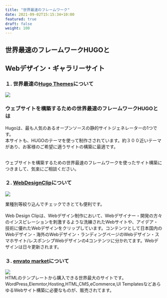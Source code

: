 ```yaml
---
title: "世界最速のフレームワーク"
date: 2021-09-02T15:15:34+10:00
featured: true
draft: false
weight: 100
---
```

## 世界最速のフレームワークHUGOと
## Webデザイン・ギャラリーサイト
### １. 世界最速の[Hugo Themes](https://themes.gohugo.io/tags/responsive/)について
![ ](/images/webmarketing/04-hugo.jpg)  
### ウェブサイトを構築するための世界最速のフレームワーク**HUGO**とは
Hugoは、最も人気のあるオープンソースの静的サイトジェネレーターの1つです。  
本サイトも、HUGOのテーマを使って制作さされています。約３００近いテーマがあり、お客様のご希望に適うサイトの構築に最適です。  
  
<br />
ウェブサイトを構築するための世界最速のフレームワークを使ったサイト構築につきまして、気楽にご相談ください。  

### ２. [WebDesignClip](https://sp.webdesignclip.com/)について
![ ](/images/webmarketing/designclip.jpg)  

業種別等絞り込んでチェックできとても便利です。  
<br />
Web Design Clipは、Webデザイン制作において、Webデザイナー・開発の方々のインスピレーションを刺激するような洗練されたWebサイトや、アイデア・技術に優れたWebデザインをクリップしています。コンテンツとして日本国内のWebデザイン・海外のWebデザイン・ランディングページのWebデザイン・スマホサイト/レスポンシブWebデザインの4コンテンツに分かれてます。Webデザインは日々更新されます。

### ３. [envato market](https://themeforest.net/category/site-templates)について
![ ](/images/webmarketing/03-ennato.jpg)  
HTMLのテンプレートから購入できる世界最大のサイトです。  
WordPress,Elemntor,Hosting,HTML,CMS,eCommerce,UI TemplatesなどあらゆるWebサイト構築に必要なものが、販売されてます。

